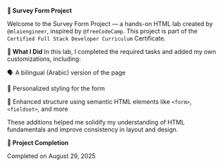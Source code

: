 **📝 Survey Form Project**

Welcome to the Survey Form Project — a hands-on HTML lab created by `@mlaiengineer`, inspired by `@freeCodeCamp`. This project is part of the `Certified Full Stack Developer Curriculum` Certificate.

**🌟 What I Did**
In this lab, I completed the required tasks and added my own customizations, including:

🗣️ A bilingual (Arabic) version of the page

🎨 Personalized styling for the form

🧩 Enhanced structure using semantic HTML elements like `<form>`, `<fieldset>`, and more

These additions helped me solidify my understanding of HTML fundamentals and improve consistency in layout and design.

**📅 Project Completion**

Completed on August 29, 2025
